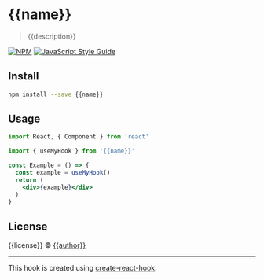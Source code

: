 # {{name}}

> {{description}}

[![NPM](https://img.shields.io/npm/v/{{name}}.svg)](https://www.npmjs.com/package/{{name}}) [![JavaScript Style Guide](https://img.shields.io/badge/code_style-standard-brightgreen.svg)](https://standardjs.com)

## Install

```bash
npm install --save {{name}}
```

## Usage

```jsx
import React, { Component } from 'react'

import { useMyHook } from '{{name}}'

const Example = () => {
  const example = useMyHook()
  return (
    <div>{example}</div>
  )
}
```

## License

{{license}} © [{{author}}](https://github.com/{{author}})

---

This hook is created using [create-react-hook](https://github.com/hermanya/create-react-hook).
